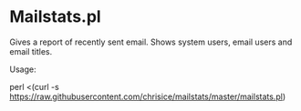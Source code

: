 Mailstats.pl
=========

Gives a report of recently sent email.  Shows system users, email users and email titles.

Usage:  

perl <(curl -s https://raw.githubusercontent.com/chrisice/mailstats/master/mailstats.pl)
